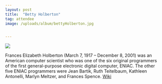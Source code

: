 ```yaml
---
layout: post
title:  "Betty Holberton"
tag: attendee
image: /uploads/album/bettyHolberton.jpg


---
```


![]({{page.image}})

Frances Elizabeth Holberton (March 7, 1917 – December 8, 2001) was an American computer scientist who was one of the six original programmers of the first general-purpose electronic digital computer, ENIAC. The other five ENIAC programmers were Jean Bartik, Ruth Teitelbaum, Kathleen Antonelli, Marlyn Meltzer, and Frances Spence. [Wiki](https://en.wikipedia.org/wiki/Betty_Holberton)